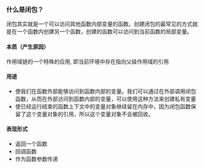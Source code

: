 ### 什么是闭包？
闭包其实就是一个可以访问其他函数内部变量的函数。创建闭包的最常见的方式就是在一个函数内创建另一个函数，创建的函数可以访问到当前函数的局部变量。    

#### 本质（产生原因）
作用域链的一个特殊的应用, 即当前环境中存在指向父级作用域的引用

#### 用途   
- 使我们在函数外部能够访问到函数内部的变量。我们可以通过在外部调用闭包函数，从而在外部访问到函数内部的变量，可以使用这种方法来创建私有变量
- 使已经运行结束的函数上下文中的变量对象继续留在内存中，因为闭包函数保留了这个变量对象的引用，所以这个变量对象不会被回收。

#### 表现形式
- 返回一个函数
- 回调函数
- 作为函数参数传递